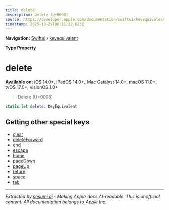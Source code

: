 ```yaml
---
title: delete
description: Delete (U+0008)
source: https://developer.apple.com/documentation/swiftui/keyequivalent/delete
timestamp: 2025-10-29T00:11:22.623Z
---
```


**Navigation:** [Swiftui](/documentation/swiftui) › [keyequivalent](/documentation/swiftui/keyequivalent)

**Type Property**

# delete

**Available on:** iOS 14.0+, iPadOS 14.0+, Mac Catalyst 14.0+, macOS 11.0+, tvOS 17.0+, visionOS 1.0+

> Delete (U+0008)

```swift
static let delete: KeyEquivalent
```

## Getting other special keys

- [clear](/documentation/swiftui/keyequivalent/clear)
- [deleteForward](/documentation/swiftui/keyequivalent/deleteforward)
- [end](/documentation/swiftui/keyequivalent/end)
- [escape](/documentation/swiftui/keyequivalent/escape)
- [home](/documentation/swiftui/keyequivalent/home)
- [pageDown](/documentation/swiftui/keyequivalent/pagedown)
- [pageUp](/documentation/swiftui/keyequivalent/pageup)
- [return](/documentation/swiftui/keyequivalent/return)
- [space](/documentation/swiftui/keyequivalent/space)
- [tab](/documentation/swiftui/keyequivalent/tab)

---

*Extracted by [sosumi.ai](https://sosumi.ai) - Making Apple docs AI-readable.*
*This is unofficial content. All documentation belongs to Apple Inc.*
